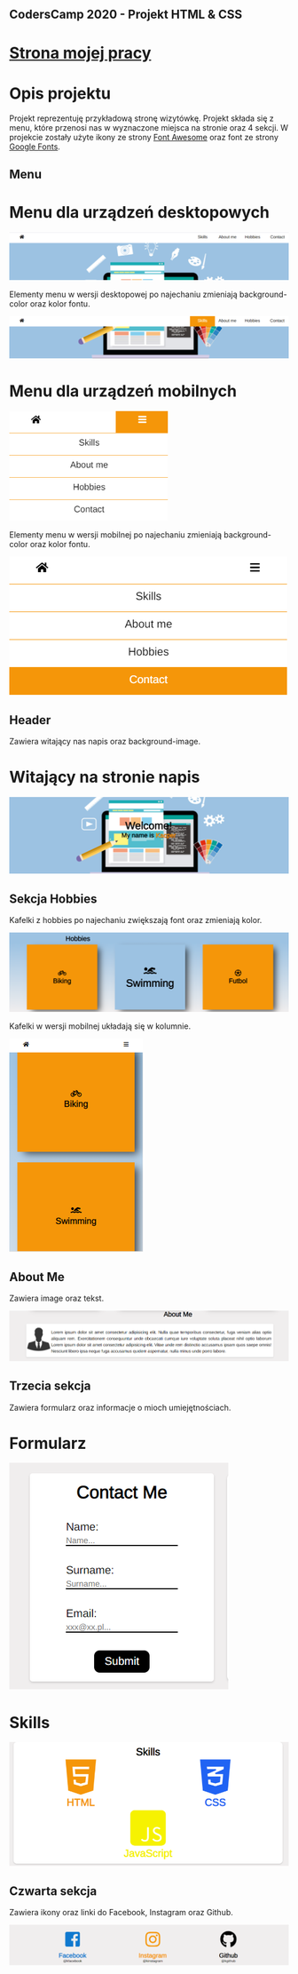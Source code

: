 ## CodersCamp 2020 - Projekt HTML & CSS

# [Strona mojej pracy](https://kacperzolkiewski.github.io/CodersCamp2020.Project.HTML-CSS.BusinessCard/)

# Opis projektu

Projekt reprezentuję przykładową stronę wizytówkę. Projekt składa się z menu, które przenosi nas w wyznaczone miejsca na stronie oraz 4 sekcji. W projekcie zostały użyte ikony ze strony [Font Awesome](https://fontawesome.com/) oraz font ze strony [Google Fonts](https://fonts.google.com/).


## Menu

# Menu dla urządzeń desktopowych 

![Menu w  wersji desktopowej](images/1.png)

Elementy menu w  wersji desktopowej po najechaniu zmieniają background-color oraz kolor fontu.

![Menu w  wersji desktopowej](images/11.png)

# Menu dla urządzeń mobilnych

![Menu w  wersji mobilnej](images/7.png)

Elementy menu w wersji mobilnej po najechaniu zmieniają background-color oraz kolor fontu.

![Menu w  wersji mobilnej](images/6.png)

## Header
Zawiera witający nas napis oraz background-image.

# Witający na stronie napis

![Welcome](images/10.png)

## Sekcja Hobbies
Kafelki z hobbies po najechaniu zwiększają font oraz zmieniają kolor.

![Hobbies](images/3.png)

Kafelki w wersji mobilnej układają się w kolumnie.

![Hobbies](images/12.png)

## About Me
Zawiera image oraz tekst.

![About Me](images/4.png)

## Trzecia sekcja
Zawiera formularz oraz informacje o mioch umiejętnościach.

# Formularz

![Formularz](images/9.png)

# Skills

![Skills](images/5.png)

## Czwarta sekcja
Zawiera ikony oraz linki do Facebook, Instagram oraz Github.

![Icons](images/8.png)
